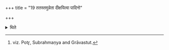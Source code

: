 +++
title = "19 ततस्तमुन्नेता दीक्षयित्वा पादिनो"

+++

<details><summary>थिते</summary>

19. After the Unnetr has consecrated him (=the Neṣṭr̥), he (the Unnetr̥) consecrates the “One-fourthers."[^1]  

[^1]: viz. Potr̥, Subrahmaṇya and Grāvastut. 
</details>
